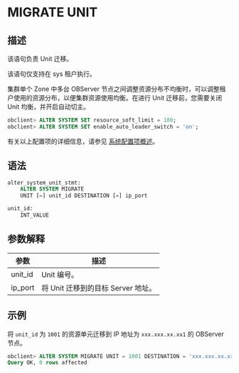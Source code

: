 # MIGRATE UNIT

## 描述

该语句负责 Unit 迁移。

该语句仅支持在 sys 租户执行。

集群单个 Zone 中多台 OBServer 节点之间调整资源分布不均衡时，可以调整租户使用的资源分布，以便集群资源使用均衡。在进行 Unit 迁移前，您需要关闭 Unit 均衡，并开启自动切主。

```sql
obclient> ALTER SYSTEM SET resource_soft_limit = 100;
obclient> ALTER SYSTEM SET enable_auto_leader_switch = 'on';
```

有关以上配置项的详细信息，请参见 [系统配置项概述](../../../../1.users-guide/12.reference-guide/3.system-configuration-items/1.overview-of-system-configuration-items.md)。

## 语法

```sql
alter_system_unit_stmt:
    ALTER SYSTEM MIGRATE
    UNIT [=] unit_id DESTINATION [=] ip_port

unit_id:
    INT_VALUE
```

## 参数解释

| **参数**  |          **描述**          |
|---------|--------------------------|
| unit_id | Unit 编号。                 |
| ip_port | 将 Unit 迁移到的目标 Server 地址。 |

## 示例

将 `unit_id` 为 `1001` 的资源单元迁移到 IP 地址为 `xxx.xxx.xx.xx1` 的 OBServer 节点。

```sql
obclient> ALTER SYSTEM MIGRATE UNIT = 1001 DESTINATION = 'xxx.xxx.xx.xx1:xxxx';
Query OK, 0 rows affected
```

